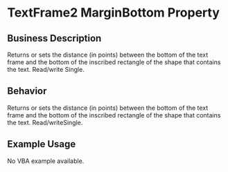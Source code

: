 # TextFrame2 MarginBottom Property

## Business Description
Returns or sets the distance (in points) between the bottom of the text frame and the bottom of the inscribed rectangle of the shape that contains the text. Read/write Single.

## Behavior
Returns or sets the distance (in points) between the bottom of the text frame and the bottom of the inscribed rectangle of the shape that contains the text. Read/writeSingle.

## Example Usage
No VBA example available.